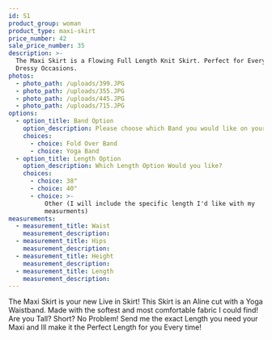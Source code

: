 ```yaml
---
id: S1
product_group: woman
product_type: maxi-skirt
price_number: 42
sale_price_number: 35
description: >-
  The Maxi Skirt is a Flowing Full Length Knit Skirt. Perfect for Everyday and
  Dressy Occasions.
photos:
  - photo_path: /uploads/399.JPG
  - photo_path: /uploads/355.JPG
  - photo_path: /uploads/445.JPG
  - photo_path: /uploads/715.JPG
options:
  - option_title: Band Option
    option_description: Please choose which Band you would like on your Skirt
    choices:
      - choice: Fold Over Band
      - choice: Yoga Band
  - option_title: Length Option
    option_description: Which Length Option Would you like?
    choices:
      - choice: 38"
      - choice: 40"
      - choice: >-
          Other (I will include the specific length I'd like with my
          measurments)
measurements:
  - measurement_title: Waist
    measurement_description:
  - measurement_title: Hips
    measurement_description:
  - measurement_title: Height
    measurement_description:
  - measurement_title: Length
    measurement_description:
---
```


The Maxi Skirt is your new Live in Skirt! This Skirt is an Aline cut with a Yoga Waistband. Made with the softest and most comfortable fabric I could find! Are you Tall? Short? No Problem! Send me the exact Length you need your Maxi and Ill make it the Perfect Length for you Every time!